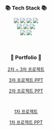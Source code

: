 
<div align=center>
	<h3>📚 Tech Stack 📚</h3>
</div>
<div align="center">
	<img src="https://img.shields.io/badge/HTML5-E34F26?style=flat&logo=HTML5&logoColor=white" />
	<img src="https://img.shields.io/badge/CSS3-1572B6?style=flat&logo=CSS3&logoColor=white" />
	<img src="https://img.shields.io/badge/JavaScript-F7DF1E?style=flat&logo=JavaScript&logoColor=white" />
  <img src="https://img.shields.io/badge/Vue.js-4FC08D?style=flat-square&logo=Vue.js&logoColor=white"/>
	<br>
	<img src="https://img.shields.io/badge/Bootstrap-7952B3?style=flat&logo=Bootstrap&logoColor=white" />
  <img src="https://img.shields.io/badge/PHP-777BB4?style=flat-square&logo=php&logoColor=white"/>
  <img src="https://img.shields.io/badge/Laravel-FF2D20?style=flat-square&logo=Laravel&logoColor=white"> 
	<br>
	<img src="https://img.shields.io/badge/MySQL-4479A1?style=flat&logo=MySQL&logoColor=white" />
	<img src="https://img.shields.io/badge/MariaDB-003545?style=flat&logo=MariaDB&logoColor=white" />
</div>
<br>
<br>
<div align=center>
	<h3>🎨 Portfolio 🎨</h3>
</div>
<div align=center>
	<p><a href="https://github.com/PHP-506-2nd-6/commanine" >2차 ~ 3차 프로젝트</a></p>
  <p><a href="https://www.canva.com/design/DAFpmR3_rYw/zFqbcgO-FttDqWqNFd0gGw/view?utm_content=DAFpmR3_rYw&utm_campaign=designshare&utm_medium=link&utm_source=publishsharelink" >3차 프로젝트 PPT</a></p>
  <p><a href="https://www.canva.com/design/DAFnBgxeIOw/6zihI2tw_jKpbiS5WvrxDA/view?utm_content=DAFnBgxeIOw&utm_campaign=designshare&utm_medium=link&utm_source=publishsharelink" >2차 프로젝트 PPT</a></p>
  <br>
  <p><a href="https://github.com/PHP-506-6/PHP_1STPJ" >1차 프로젝트</a></p>
  <p><a href="https://www.canva.com/design/DAFhALKimcQ/dofAdle-EILzXdMmIrVd3A/view?utm_content=DAFhALKimcQ&utm_campaign=designshare&utm_medium=link&utm_source=publishsharelink" >1차 프로젝트 PPT</a></p>
  
</div>

